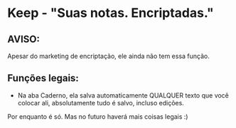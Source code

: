 # Keep - "Suas notas. Encriptadas."

## AVISO:
Apesar do marketing de encriptação, ele ainda não tem essa função.

## Funções legais:
- Na aba Caderno, ela salva automaticamente QUALQUER texto que você colocar ali, absolutamente tudo é salvo, incluso edições.

Por enquanto é só. Mas no futuro haverá mais coisas legais :)


